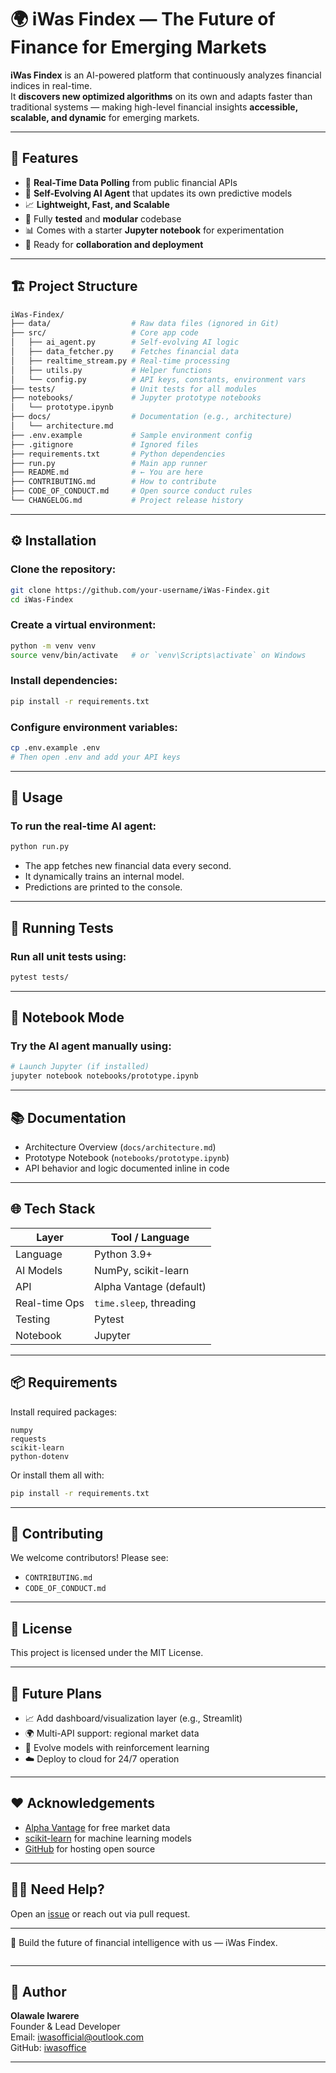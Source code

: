 # 🌍 iWas Findex — The Future of Finance for Emerging Markets

**iWas Findex** is an AI-powered platform that continuously analyzes financial indices in real-time.  
It **discovers new optimized algorithms** on its own and adapts faster than traditional systems — making high-level financial insights **accessible, scalable, and dynamic** for emerging markets.

---

## 📌 Features

- 📡 **Real-Time Data Polling** from public financial APIs
- 🤖 **Self-Evolving AI Agent** that updates its own predictive models
- 📈 **Lightweight, Fast, and Scalable**
- 🧪 Fully **tested** and **modular** codebase
- 📊 Comes with a starter **Jupyter notebook** for experimentation
- 📁 Ready for **collaboration and deployment**

---

## 🏗️ Project Structure

```bash
iWas-Findex/
├── data/                  # Raw data files (ignored in Git)
├── src/                   # Core app code
│   ├── ai_agent.py        # Self-evolving AI logic
│   ├── data_fetcher.py    # Fetches financial data
│   ├── realtime_stream.py # Real-time processing
│   ├── utils.py           # Helper functions
│   └── config.py          # API keys, constants, environment vars
├── tests/                 # Unit tests for all modules
├── notebooks/             # Jupyter prototype notebooks
│   └── prototype.ipynb
├── docs/                  # Documentation (e.g., architecture)
│   └── architecture.md
├── .env.example           # Sample environment config
├── .gitignore             # Ignored files
├── requirements.txt       # Python dependencies
├── run.py                 # Main app runner
├── README.md              # ← You are here
├── CONTRIBUTING.md        # How to contribute
├── CODE_OF_CONDUCT.md     # Open source conduct rules
└── CHANGELOG.md           # Project release history
```

---

## ⚙️ Installation

### Clone the repository:

```bash
git clone https://github.com/your-username/iWas-Findex.git
cd iWas-Findex
```

### Create a virtual environment:

```bash
python -m venv venv
source venv/bin/activate   # or `venv\Scripts\activate` on Windows
```

### Install dependencies:

```bash
pip install -r requirements.txt
```

### Configure environment variables:

```bash
cp .env.example .env
# Then open .env and add your API keys
```

---

## 🚀 Usage

### To run the real-time AI agent:

```bash
python run.py
```
  - The app fetches new financial data every second.
  - It dynamically trains an internal model.
  - Predictions are printed to the console.

---

## 🧪 Running Tests

### Run all unit tests using:

```bash
pytest tests/
```

---

## 📓 Notebook Mode

### Try the AI agent manually using:

```bash
# Launch Jupyter (if installed)
jupyter notebook notebooks/prototype.ipynb
```

---

## 📚 Documentation

  - Architecture Overview (`docs/architecture.md`)
  - Prototype Notebook (`notebooks/prototype.ipynb`)
  - API behavior and logic documented inline in code

---

## 🌐 Tech Stack

| Layer         | Tool / Language         |
| ------------- | ----------------------- |
| Language      | Python 3.9+             |
| AI Models     | NumPy, scikit-learn     |
| API           | Alpha Vantage (default) |
| Real-time Ops | `time.sleep`, threading |
| Testing       | Pytest                  |
| Notebook      | Jupyter                 |

---

## 📦 Requirements

Install required packages:

```text
numpy
requests
scikit-learn
python-dotenv
```

Or install them all with:

```bash
pip install -r requirements.txt
```

---

## 🤝 Contributing

We welcome contributors! Please see:

* `CONTRIBUTING.md`
* `CODE_OF_CONDUCT.md`

---

## 📝 License

This project is licensed under the MIT License.

---

## 🧠 Future Plans

* 📈 Add dashboard/visualization layer (e.g., Streamlit)
* 🌍 Multi-API support: regional market data
* 🧠 Evolve models with reinforcement learning
* ☁️ Deploy to cloud for 24/7 operation

---

## ❤️ Acknowledgements

* [Alpha Vantage](https://www.alphavantage.co/) for free market data
* [scikit-learn](https://scikit-learn.org/) for machine learning models
* [GitHub](https://github.com/) for hosting open source

---

## 🙋‍♂️ Need Help?

Open an [issue](https://github.com/your-username/iWas-Findex/issues) or reach out via pull request.

---

🚀 Build the future of financial intelligence with us — iWas Findex.

```
```

---

## 👤 Author

**Olawale Iwarere**  
Founder & Lead Developer  
Email: iwasofficial@outlook.com  
GitHub: [iwasoffice](https://github.com/iwasoffice)

---
